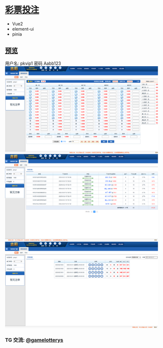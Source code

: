 # [彩票投注](https://cc2.allinbot.net/)  
 * Vue2
 * element-ui
 * pinia
## [预览](https://cc2.allinbot.net/)  
用户名: pkvip1 密码 Aabb123
<picture>
  <img alt="gamelotterys" src="./media/22.png">
</picture>
<picture>
  <img alt="gamelotterys" src="./media/23.png">
</picture>
<picture>
  <img alt="gamelotterys" src="./media/21.png">
</picture>

### TG 交流: [@gamelotterys](https://t.me/gamelotterys)
